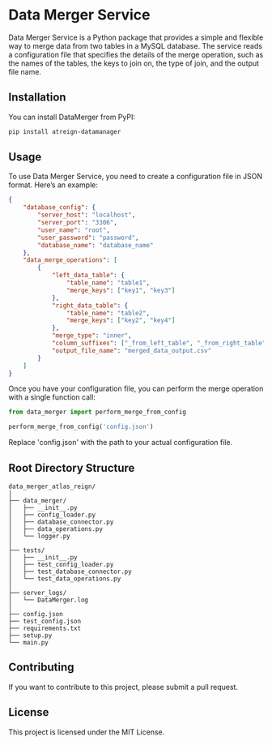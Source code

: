 
# Data Merger Service

Data Merger Service is a Python package that provides a simple and flexible way to merge data from two tables in a MySQL database. The service reads a configuration file that specifies the details of the merge operation, such as the names of the tables, the keys to join on, the type of join, and the output file name.

## Installation

You can install DataMerger from PyPI:

```bash
pip install atreign-datamanager
```

## Usage

To use Data Merger Service, you need to create a configuration file in JSON format. Here’s an example:

```json
{
    "database_config": {
        "server_host": "localhost",
        "server_port": "3306",
        "user_name": "root",
        "user_password": "password",
        "database_name": "database_name"
    },
    "data_merge_operations": [
        {
            "left_data_table": {
                "table_name": "table1",
                "merge_keys": ["key1", "key3"]
            },
            "right_data_table": {
                "table_name": "table2",
                "merge_keys": ["key2", "key4"]
            },
            "merge_type": "inner",
            "column_suffixes": ["_from_left_table", "_from_right_table"],
            "output_file_name": "merged_data_output.csv"
        }
    ]
}
```

Once you have your configuration file, you can perform the merge operation with a single function call:

```python
from data_merger import perform_merge_from_config

perform_merge_from_config('config.json')
```

Replace 'config.json' with the path to your actual configuration file.

## Root Directory Structure
```
data_merger_atlas_reign/
│
├── data_merger/
│   ├── __init__.py
│   ├── config_loader.py
│   ├── database_connector.py
│   ├── data_operations.py
│   └── logger.py
│
├── tests/
│   ├── __init__.py
│   ├── test_config_loader.py
│   ├── test_database_connector.py
│   └── test_data_operations.py
│
├── server_logs/
│   └── DataMerger.log
│
├── config.json
├── test_config.json
├── requirements.txt
├── setup.py
└── main.py

```
## Contributing

If you want to contribute to this project, please submit a pull request.

## License

This project is licensed under the MIT License.
